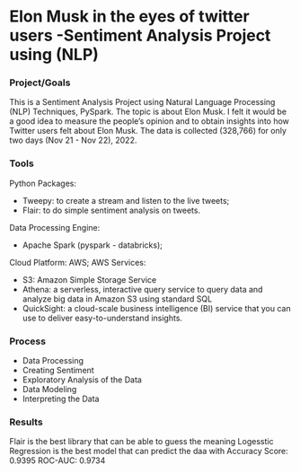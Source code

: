 # Elon Musk in the eyes of twitter users -Sentiment Analysis Project using (NLP)

### Project/Goals
This is a Sentiment Analysis Project using Natural Language Processing (NLP) Techniques, PySpark. The topic is about Elon Musk. I felt it would be a good idea to measure the people’s opinion and to obtain insights into how Twitter users felt about Elon Musk. The data is collected (328,766) for only two days (Nov 21 - Nov 22), 2022.

### Tools
Python Packages:
- Tweepy: to create a stream and listen to the live tweets;
- Flair: to do simple sentiment analysis on tweets.

Data Processing Engine:
- Apache Spark (pyspark - databricks);

Cloud Platform: AWS;
AWS Services:
- S3: Amazon Simple Storage Service
- Athena: a serverless, interactive query service to query data and analyze big data in Amazon S3 using standard SQL
- QuickSight: a cloud-scale business intelligence (BI) service that you can use to deliver easy-to-understand insights.

### Process
- Data Processing
- Creating Sentiment
- Exploratory Analysis of the Data
- Data Modeling
- Interpreting the Data

### Results
Flair is the best library that can be able to guess the meaning
Logesstic Regression is the best model that can predict the daa with Accuracy Score: 0.9395 ROC-AUC: 0.9734